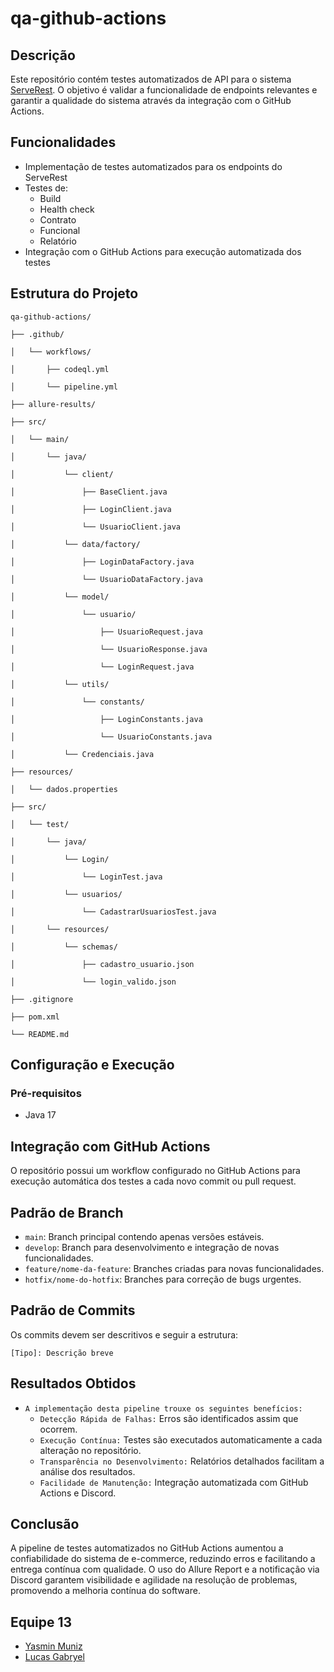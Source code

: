# qa-github-actions

## Descrição

Este repositório contém testes automatizados de API para o sistema [ServeRest](https://serverest.dev/#/). O objetivo é validar a funcionalidade de endpoints relevantes e garantir a qualidade do sistema através da integração com o GitHub Actions.

## Funcionalidades

- Implementação de testes automatizados para os endpoints do ServeRest
- Testes de:
  - Build
  - Health check
  - Contrato
  - Funcional
  - Relatório
- Integração com o GitHub Actions para execução automatizada dos testes

## Estrutura do Projeto

```
qa-github-actions/

├── .github/

│   └── workflows/

│       ├── codeql.yml

│       └── pipeline.yml

├── allure-results/

├── src/

│   └── main/

│       └── java/

│           └── client/

│               ├── BaseClient.java

│               ├── LoginClient.java

│               └── UsuarioClient.java

│           └── data/factory/

│               ├── LoginDataFactory.java

│               └── UsuarioDataFactory.java

│           └── model/

│               └── usuario/

│                   ├── UsuarioRequest.java

│                   └── UsuarioResponse.java

│                   └── LoginRequest.java

│           └── utils/

│               └── constants/

│                   ├── LoginConstants.java

│                   └── UsuarioConstants.java

│           └── Credenciais.java 

├── resources/

│   └── dados.properties

├── src/

│   └── test/

│       └── java/

│           └── Login/

│               └── LoginTest.java

│           └── usuarios/

│               └── CadastrarUsuariosTest.java

│       └── resources/

│           └── schemas/

│               ├── cadastro_usuario.json

│               └── login_valido.json

├── .gitignore

├── pom.xml

└── README.md
```

## Configuração e Execução

### Pré-requisitos

- Java 17

## Integração com GitHub Actions

O repositório possui um workflow configurado no GitHub Actions para execução automática dos testes a cada novo commit ou pull request.

## Padrão de Branch

- `main`: Branch principal contendo apenas versões estáveis.
- `develop`: Branch para desenvolvimento e integração de novas funcionalidades.
- `feature/nome-da-feature`: Branches criadas para novas funcionalidades.
- `hotfix/nome-do-hotfix`: Branches para correção de bugs urgentes.

## Padrão de Commits

Os commits devem ser descritivos e seguir a estrutura:

```
[Tipo]: Descrição breve
```
## Resultados Obtidos

- `A implementação desta pipeline trouxe os seguintes benefícios:`
  - `Detecção Rápida de Falhas:` Erros são identificados assim que ocorrem.
  - `Execução Contínua:` Testes são executados automaticamente a cada alteração no repositório.
  - `Transparência no Desenvolvimento:` Relatórios detalhados facilitam a análise dos resultados.
  - `Facilidade de Manutenção:` Integração automatizada com GitHub Actions e Discord.

## Conclusão

A pipeline de testes automatizados no GitHub Actions aumentou a confiabilidade do sistema de e-commerce, reduzindo erros e facilitando a entrega contínua com qualidade. O uso do Allure Report e a notificação via Discord garantem visibilidade e agilidade na resolução de problemas, promovendo a melhoria contínua do software.

## Equipe 13

- [Yasmin Muniz](https://github.com/Yasmiinmuniz)
- [Lucas Gabryel](https://github.com/lucas-gabryel)
